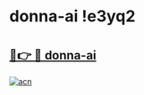 # donna-ai !e3yq2

# <h2><a href="https://tubzoe.esa.edu.pl?title=donna-ai&ref=e3yq2">🔗👉 🔴 donna-ai</a></h2>

[![acn](https://github.com/user-attachments/assets/0f9c940e-d8b0-45ae-aac7-cd30a18b3e1c)](https://tubzoe.esa.edu.pl?title=donna-ai&ref=e3yq2)


